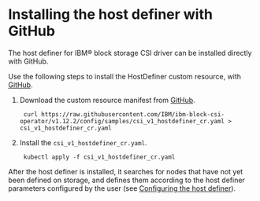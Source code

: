 # Installing the host definer with GitHub

The host definer for IBM® block storage CSI driver can be installed directly with GitHub.

Use the following steps to install the HostDefiner custom resource, with [GitHub](https://github.com/IBM/ibm-block-csi-operator).

1. Download the custom resource manifest from [GitHub](https://github.com/IBM/ibm-block-csi-operator).

        curl https://raw.githubusercontent.com/IBM/ibm-block-csi-operator/v1.12.2/config/samples/csi_v1_hostdefiner_cr.yaml > csi_v1_hostdefiner_cr.yaml

2. Install the `csi_v1_hostdefiner_cr.yaml`.

        kubectl apply -f csi_v1_hostdefiner_cr.yaml

After the host definer is installed, it searches for nodes that have not yet been defined on storage, and defines them according to the host definer parameters configured by the user (see [Configuring the host definer](../configuration/configuring_hostdefiner.md)).
